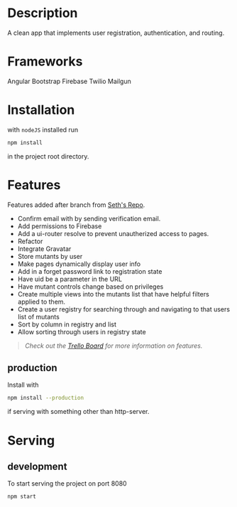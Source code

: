 Description
=======
A clean app that implements user registration, authentication, and routing.

Frameworks
======
Angular
Bootstrap
Firebase
Twilio
Mailgun

Installation
======

with `nodeJS` installed run 

```bash
npm install
```

in the project root directory.

# Features

Features added after branch from [Seth's Repo](https://github.com/xternbootcamp16/mutant-office-hours).
- Confirm email with by sending verification email.
- Add permissions to Firebase
- Add a ui-router resolve to prevent unautherized access to pages.
- Refactor
- Integrate Gravatar
- Store mutants by user
- Make pages dynamically display user info
- Add in a forget password link to registration state
- Have uid be a parameter in the URL
- Have mutant controls change based on privileges
- Create multiple views into the mutants list that have helpful filters applied to them.
- Create a user registry for searching through and navigating to that users list of mutants
- Sort by column in registry and list
- Allow sorting through users in registry state

> *Check out the [Trello Board](https://trello.com/b/OaqYu17J/mutant-office-hours) for more information on features.*

production
------

Install with

```bash
npm install --production
```

if serving with something other than http-server.

Serving
==========

development
------
To start serving the project on port 8080

```bash
npm start
```
